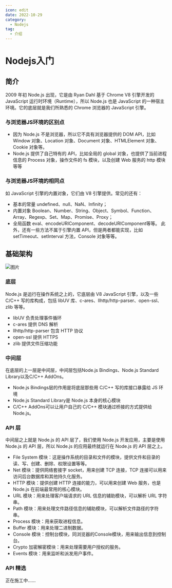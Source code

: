 ```yaml
---
icon: edit
date: 2022-10-29
category:
  - Nodejs
tag:
  - 介绍
---
```

# Nodejs入门


## 简介
2009 年初 Node.js 出现，它是由 Ryan Dahl 基于 Chrome V8 引擎开发的 JavaScript 运行时环境（Runtime），所以 Node.js 也是 JavaScript 的一种宿主环境。它的底层就是我们所熟悉的 Chrome 浏览器的 JavaScript 引擎。

### 与浏览器JS环境的区别点
- 因为 Node.js 不是浏览器，所以它不具有浏览器提供的 DOM API，比如 Window 对象、Location 对象、Document 对象、HTMLElement 对象、Cookie 对象等。
- Node.js 提供了自己特有的 API，比如全局的 global 对象，也提供了当前进程信息的 Process 对象，操作文件的 fs 模块，以及创建 Web 服务的 http 模块等等

### 与浏览器JS环境的相同点
如 JavaScript 引擎的内置对象，它们由 V8 引擎提供。常见的还有：
- 基本的常量 undefined、null、NaN、Infinity；
- 内置对象 Boolean、Number、String、Object、Symbol、Function、Array、Regexp、Set、Map、Promise、Proxy；
- 全局函数 eval、encodeURIComponent、decodeURIComponent等等。
此外，还有一些方法不属于引擎内置 API，但是两者都能实现，比如 setTimeout、setInterval 方法，Console 对象等等。

## 基础架构

![图片](https://internal-api-drive-stream.feishu.cn/space/api/box/stream/download/v2/cover/boxcnRhKFbqaOv8TuTfxC0uakYk/?fallback_source=1&height=1280&mount_node_token=doxcnO42wm02KuoswIzGMlyPsBh&mount_point=docx_image&policy=equal&width=1280)

### 底层
Node.js 是运行在操作系统之上的，它底层由 V8 JavaScript 引擎，以及一些 C/C++ 写的库构成，包括 libUV 库、c-ares、llhttp/http-parser、open-ssl、zlib 等等。
- libUV 负责处理事件循环
- c-ares 提供 DNS 解析
- llhttp/http-parser 包含 HTTP 协议
- open-ssl 提供 HTTPS 
- zlib 提供文件压缩功能

### 中间层
在底层的上一层是中间层，中间层包括Node.js Bindings、Node.js Standard Library以及C/C++ AddOns。
- Node.js Bindings层的作用是将底层那些用 C/C++ 写的库接口暴露给 JS 环境
- Node.js Standard Library是 Node.js 本身的核心模块
- C/C++ AddOns可以让用户自己的 C/C++ 模块通过桥接的方式提供给Node.js。

### API 层
中间层之上就是 Node.js 的 API 层了，我们使用 Node.js 开发应用，主要是使用 Node.js 的 API 层，所以 Node.js 的应用最终就运行在 Node.js 的 API 层之上。

- File System 模块：这是操作系统的目录和文件的模块，提供文件和目录的读、写、创建、删除、权限设置等等。
- Net 模块：提供网络套接字 socket，用来创建 TCP 连接，TCP 连接可以用来访问后台数据库和其他持久化服务。
- HTTP 模块：提供创建 HTTP 连接的能力，可以用来创建 Web 服务，也是 Node.js 在前端最常用的核心模块。
- URL 模块：用来处理客户端请求的 URL 信息的辅助模块，可以解析 URL 字符串。
- Path 模块：用来处理文件路径信息的辅助模块，可以解析文件路径的字符串。
- Process 模块：用来获取进程信息。
- Buffer 模块：用来处理二进制数据。
- Console 模块：控制台模块，同浏览器的Console模块，用来输出信息到控制台。
- Crypto 加密解密模块：用来处理需要用户授权的服务。
- Events 模块：用来监听和派发用户事件。

### API 精选

正在施工中......
